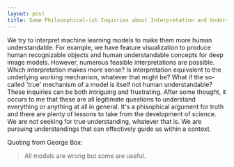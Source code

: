 ```yaml
---
layout: post
title: Some Philosophical-ish Inquiries about Interpretation and Understanding
---
```


We try to interpret machine learning models to make them more human understandable. For example, we have feature visualization to produce human recognizable objects and human understandable concepts for deep image models. However, numerous feasible interpretations are possible. Which interpretation makes more sense? Is interpretation equivalent to the underlying working mechanism, whatever that might be? What if the so-called 'true' mechanism of a model is itself not human understandable? These inquiries can be both intriguing and frustrating. After some thought, it occurs to me that these are all legitimate questions to understand everything or anything at all in general. It's a phisophical argument for truth and there are plenty of lessons to take from the development of science. We are not seeking for true understanding, whatever that is. We are pursuing understandings that can effectively guide us within a context.

Quoting from George Box:
> All models are wrong but some are useful.